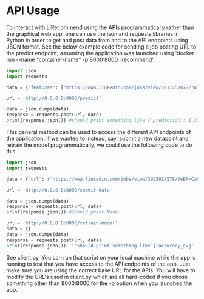 # API Usage

To interact with LIRecommend using the APIs programmatically rather than the graphical web app, one can use the json and requests libraries in Python in order to get and post data from and to the API endpoints using JSON format. See the below example code for sending a job posting URL to the predict endpoint, assuming the application was launched using 'docker run --name "container-name" -p 8000:8000 lirecommend'. 

```python
import json
import requests

data = {"features": ["https://www.linkedin.com/jobs/view/3917257078/?alternateChannel=search&refId=ZMANnVNE15NLEGtNemxpkw%3D%3D&trackingId=mkrEETO8St6Tm7udlXjJnQ%3D%3D"]}

url = 'http://0.0.0.0:8000/predict'

data = json.dumps(data)
response = requests.post(url, data)
print(response.json()) #should print something like {'prediction': 1.2013245748404626, 'color': '#9e6138'}
```

This general method can be used to access the different API endpoints of the application. If we wanted to instead, say, submit a new datapoint and retrain the model programmatically, we could use the following code to do this 

```python
import json
import requests

data = {"url": r"https://www.linkedin.com/jobs/view/3925914578/?eBP=CwEAAAGPnVJq4Sql2Ejms8Dr3vRvAk4WQ4CPVxc6KhpcL4-xa-p4ZprNzPzCSUVO7TQFap_5q_B_Iq_-tyUpKBo19f5Htfrj7wBGwLGYjIeLMcTZOsYGPNksfQ2tsu7tllyHJXll_Al2SkKJZf4XgQs7lPTJ8hH_aBs_qZvvGdAujhoH5h7n2f_QdCxItR4nMFsCsaW57r9Jjjfx7GKPvf1Jsh2iUU6ebYIzaLespuKjk5HImQpAOUt5YSC29Fb20kwPWFEbNNVdNsAHc541e6cwmfPLeiNG8mC3BBFsOwMKp89EtsFMSpz6Z92tt36dAfKbDp-dfDvIB1basLcStm60zZozHg768CiEYgR8Du8fgX0EclH01kE68dWxT1swZgqSQ8kuvZ0-rUCLvr6ihepCr_ay&refId=hJLm0lmb2Bzthp5YAjBDzA%3D%3D&trackingId=F4J6Rg8PlEn%2FYbYFRIiomA%3D%3D&trk=flagship3_jobs_discovery_jymbii", "rating": 2}

url = 'http://0.0.0.0:8000/submit-data'

data = json.dumps(data)
response = requests.post(url, data)
print(response.json()) #should print None

url = 'http://0.0.0.0:8000/retrain-model'
data = {}
data = json.dumps(data)
response = requests.post(url, data)
print(response.json()) '''should print something like {'accuracy_avg': 59.324324324324316, 'accuracy_std': 11.96772051990481, 'mae_avg': 0.5564076573245048, 'mae_std': 0.12388109200691212, 'mse_avg': 0.627168855240376, 'mse_std': 0.48269694288801385}'''
```

See client.py. You can run that script on your local machine while the app is running to test that you have access to the API endpoints of the app. Just make sure you are using the correct base URL for the APIs. You will have to modify the URL's used in client.py which are all hard-coded if you chose something other than 8000:8000 for the -p option when you launched the app. 

